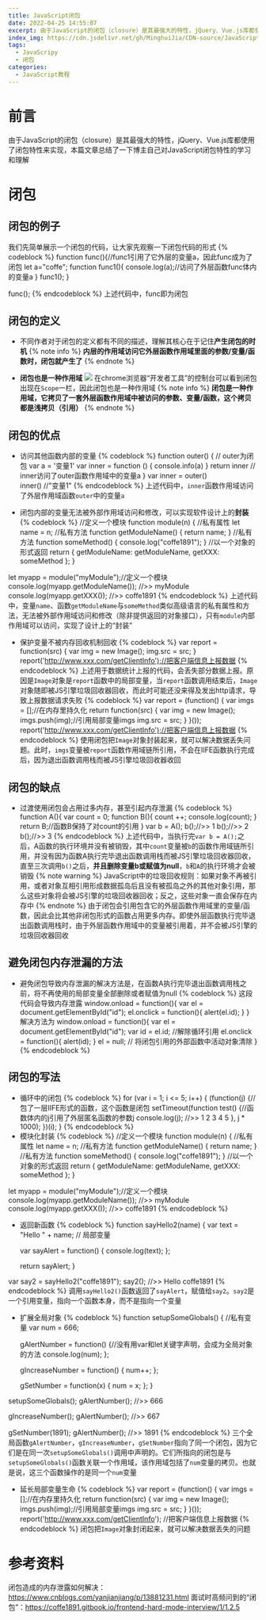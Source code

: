 ```yaml
---
title: JavaScript闭包
date: 2022-04-25 14:55:07
excerpt: 由于JavaScript的闭包（closure）是其最强大的特性，jQuery、Vue.js库都使用了闭包特性来实现，本篇文章总结了一下博主自己对JavaScript闭包特性的学习和理解
index_img: https://cdn.jsdelivr.net/gh/MinghuiJia/CDN-source/JavaScript_Closure/closure2.png
tags:
  - JavaScripy
  - 闭包
categories:
  - JavaScript教程
---
```


# 前言
由于JavaScript的闭包（closure）是其最强大的特性，jQuery、Vue.js库都使用了闭包特性来实现，本篇文章总结了一下博主自己对JavaScript闭包特性的学习和理解

# 闭包
## 闭包的例子
我们先简单展示一个闭包的代码，让大家先观察一下闭包代码的形式
{% codeblock %}
function func(){//func1引用了它外层的变量a，因此func成为了闭包
    let a="coffe";
    function func1(){
        console.log(a);//访问了外层函数func体内的变量a
    }
    func1();
}

func();
{% endcodeblock %}
上述代码中，func即为闭包

## 闭包的定义
- 不同作者对于闭包的定义都有不同的描述，理解其核心在于记住**产生闭包的时机**
{% note info %}
**内层的作用域访问它外层函数作用域里面的参数/变量/函数时，闭包就产生了**
{% endnote %}

- **闭包也是一种作用域**
![](https://cdn.jsdelivr.net/gh/MinghuiJia/CDN-source/JavaScript_Closure/closure1.png)
在chrome浏览器“开发者工具”的控制台可以看到闭包出现在`Scope`一栏，因此闭包也是一种作用域
{% note info %}
**闭包是一种作用域，它拷贝了一套外层函数作用域中被访问的参数、变量/函数，这个拷贝都是浅拷贝（引用）**
{% endnote %}

## 闭包的优点
- 访问其他函数内部的变量
{% codeblock %}
function outer() {	// outer为闭包
     var  a = '变量1'
     var  inner = function () {
            console.info(a)
     }
     return inner    // inner访问了outer函数作用域中的变量a
}
var  inner = outer()   
inner()   //"变量1"
{% endcodeblock %}
上述代码中，`inner`函数作用域访问了外层作用域函数`outer`中的变量`a`

- 闭包内部的变量无法被外部作用域访问和修改，可以实现软件设计上的**封装**
{% codeblock %}
//定义一个模块
function module(n) {
  //私有属性
  let name = n;
  //私有方法
  function getModuleName() {
    return name;
  }
  //私有方法
  function someMethod() {
    console.log("coffe1891");
  }
  //以一个对象的形式返回
  return {
    getModuleName: getModuleName,
    getXXX: someMethod
  };
}

let myapp = module("myModule");//定义一个模块
console.log(myapp.getModuleName()); //>> myModule
console.log(myapp.getXXX()); //>> coffe1891
{% endcodeblock %}
上述代码中，变量`name`、函数`getModuleName`与`someMethod`类似高级语言的私有属性和方法，无法被外部作用域访问和修改（除非提供返回的对象接口），只有`module`内部作用域可以访问，实现了设计上的“封装”

- 保护变量不被内存回收机制回收
{% codeblock %}
var report = function(src) {
    var img = new Image();
    img.src = src;
}
report('http://www.xxx.com/getClientInfo');//把客户端信息上报数据
{% endcodeblock %}
上述用于数据统计上报的代码，会丢失部分数据上报。原因是`Image`对象是`report`函数中的局部变量，当`report`函数调用结束后，`Image`对象随即被JS引擎垃圾回收器回收，而此时可能还没来得及发出http请求，导致上报数据请求失败
{% codeblock %}
var report = (function() {
    var imgs = [];//在内存里持久化
    return function(src) {
        var img = new Image();
        imgs.push(img);//引用局部变量imgs
        img.src = src;
    }
}());
report('http://www.xxx.com/getClientInfo');//把客户端信息上报数据
{% endcodeblock %}
使用闭包把`Image`对象封装起来，就可以解决数据丢失问题。此时，`imgs`变量被`report`函数作用域链所引用，不会在IIFE函数执行完成后，因为退出函数调用栈而被JS引擎垃圾回收器收回

## 闭包的缺点
- 过渡使用闭包会占用过多内存，甚至引起内存泄漏
{% codeblock %}
function A(){
    var count = 0;
    function B(){
       count ++;
       console.log(count);
    }
    return B;//函数B保持了对count的引用
}
var b = A();
b();//>> 1
b();//>> 2
b();//>> 3
{% endcodeblock %}
上述代码中，当执行完`var b = A();`之后，A函数的执行环境并没有被销毁，其中`count`变量被`b`的函数作用域链所引用，并没有因为函数A执行完毕退出函数调用栈而被JS引擎垃圾回收器回收，直至三次调用`b()`之后，**并且删除变量b或赋值为null**，`b`和`A`的执行环境才会被销毁
{% note warning %}
JavaScript中的垃圾回收规则：如果对象不再被引用，或者对象互相引用形成数据孤岛后且没有被孤岛之外的其他对象引用，那么这些对象将会被JS引擎的垃圾回收器回收；反之，这些对象一直会保存在内存中
{% endnote %}
由于闭包会引用包含它的外层函数作用域里的变量/函数，因此会比其他非闭包形式的函数占用更多内存。即使外层函数执行完毕退出函数调用栈时，由于外层函数作用域中的变量被引用着，并不会被JS引擎的垃圾回收器回收

## 避免闭包内存泄漏的方法
- 避免闭包导致内存泄漏的解决方法是，在函数A执行完毕退出函数调用栈之前，将不再使用的局部变量全部删除或者赋值为null
{% codeblock %}
这段代码会导致内存泄露
window.onload = function(){
    var el = document.getElementById("id");
    el.onclick = function(){
        alert(el.id);
    }
}
解决方法为
window.onload = function(){
    var el = document.getElementById("id");
    var id = el.id;                                      //解除循环引用
    el.onclick = function(){
        alert(id); 
    }
    el = null;                                          // 将闭包引用的外部函数中活动对象清除
}
{% endcodeblock %}

## 闭包的写法
- 循环中的闭包
{% codeblock %}
for (var i = 1; i <= 5; i++) {
  (function(j) {//包了一层IIFE形式的函数，这个函数是闭包
    setTimeout(function test() {//函数体内的j引用了外层匿名函数的参数j
      console.log(j); //>> 1 2 3 4 5
    }, j * 1000);
  })(i);
}
{% endcodeblock %}
- 模块化封装
{% codeblock %}
//定义一个模块
function module(n) {
  //私有属性
  let name = n;
  //私有方法
  function getModuleName() {
    return name;
  }
  //私有方法
  function someMethod() {
    console.log("coffe1891");
  }
  //以一个对象的形式返回
  return {
    getModuleName: getModuleName,
    getXXX: someMethod
  };
}

let myapp = module("myModule");//定义一个模块
console.log(myapp.getModuleName()); //>> myModule
console.log(myapp.getXXX()); //>> coffe1891
{% endcodeblock %}
- 返回新函数
{% codeblock %}
function sayHello2(name) {
    var text = "Hello " + name; // 局部变量

    var sayAlert = function() {
        console.log(text);
    };

    return sayAlert;
}

var say2 = sayHello2("coffe1891");
say2(); //>> Hello coffe1891
{% endcodeblock %}
调用`sayHello2()`函数返回了`sayAlert`，赋值给`say2`。`say2`是一个引用变量，指向一个函数本身，而不是指向一个变量

- 扩展全局对象
{% codeblock %}
function setupSomeGlobals() {
    //私有变量
    var num = 666;

    gAlertNumber = function() {//没有用var和let关键字声明，会成为全局对象的方法
        console.log(num);
    };

    gIncreaseNumber = function() {
        num++;
    };

    gSetNumber = function(x) {
        num = x;
    };
}

setupSomeGlobals();
gAlertNumber(); //>> 666

gIncreaseNumber();
gAlertNumber(); //>> 667

gSetNumber(1891);
gAlertNumber(); //>> 1891
{% endcodeblock %}
三个全局函数`gAlertNumber`，`gIncreaseNumber`，`gSetNumber`指向了同一个闭包，因为它们是在同一次`setupSomeGlobals()`调用中声明的。它们所指向的闭包是与`setupSomeGlobals()`函数关联一个作用域，该作用域包括了`num`变量的拷贝。也就是说，这三个函数操作的是同一个`num`变量

- 延长局部变量生命
{% codeblock %}
var report = (function() {
    var imgs = [];//在内存里持久化
    return function(src) {
        var img = new Image();
        imgs.push(img);//引用局部变量imgs
        img.src = src;
    }
}());
report('http://www.xxx.com/getClientInfo'); //把客户端信息上报数据
{% endcodeblock %}
闭包把`Image`对象封闭起来，就可以解决数据丢失的问题


# 参考资料
闭包造成的内存泄露如何解决：https://www.cnblogs.com/yanjianjiang/p/13881231.html
面试时高频问到的“闭包”：https://coffe1891.gitbook.io/frontend-hard-mode-interview/1/1.2.5
